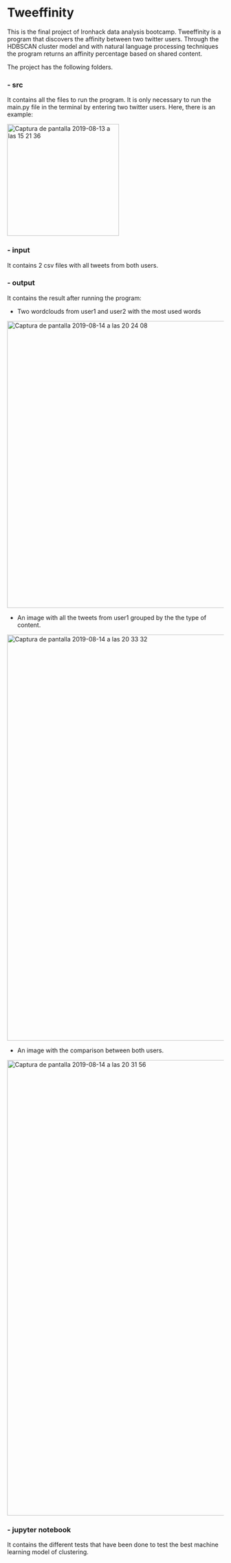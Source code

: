 # Tweeffinity

This is the final project of Ironhack data analysis bootcamp. Tweeffinity is a program that discovers the affinity between two twitter users. Through the HDBSCAN cluster model and with natural language processing techniques the program returns an affinity percentage based on shared content.

The project has the following folders.

### - src

It contains all the files to run the program. It is only necessary to run the main.py file in the terminal by entering two twitter users. Here, there is an example: 

<img width="260" alt="Captura de pantalla 2019-08-13 a las 15 21 36" src="https://user-images.githubusercontent.com/49640612/63044921-8d524e80-becf-11e9-9568-a3dd5d196648.png">

### - input

It contains 2 csv files with all tweets from both users.

### - output

It contains the result after running the program:

- Two wordclouds from user1 and user2 with the most used words 

<img width="667" alt="Captura de pantalla 2019-08-14 a las 20 24 08" src="https://user-images.githubusercontent.com/49640612/63046399-a0b2e900-bed2-11e9-9403-d8b4da62466d.png">

- An image with all the tweets from user1 grouped by the the type of content.

<img width="944" alt="Captura de pantalla 2019-08-14 a las 20 33 32" src="https://user-images.githubusercontent.com/49640612/63046496-d2c44b00-bed2-11e9-823d-1ecaac4ce28e.png">

- An image with the comparison between both users.

<img width="1059" alt="Captura de pantalla 2019-08-14 a las 20 31 56" src="https://user-images.githubusercontent.com/49640612/63046434-b6281300-bed2-11e9-8b6e-730de1d98791.png">

### - jupyter notebook

It contains the different tests that have been done to test the best machine learning model of clustering.
